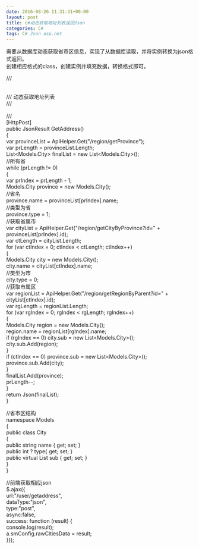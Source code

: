 ```yaml
---
date: 2016-08-26 11:31:31+00:00
layout: post
title: c#动态获取地址列表返回Json
categories: C#
tags: C# Json asp.net
---
```


需要从数据库动态获取省市区信息，实现了从数据库读取，并将实例转换为json格式返回。  
创建相应格式的class，创建实例并填充数据，转换格式即可。  

/// <summary>  
/// 动态获取地址列表  
/// </summary>  
/// <returns></returns>  
[HttpPost]  
public JsonResult GetAddress()  
{  
    var provinceList = ApiHelper.Get("/region/getProvince");  
    var prLength = provinceList.Length;  
    List<Models.City> finalList = new List<Models.City>();  
    //所有省  
    while (prLength != 0)  
    {  
        var prIndex = prLength - 1;  
        Models.City province = new Models.City();  
        //省名  
        province.name = provinceList[prIndex].name;  
        //类型为省  
        province.type = 1;  
        //获取省属市  
        var cityList = ApiHelper.Get("/region/getCityByProvince?id=" + provinceList[prIndex].id);  
        var ctLength = cityList.Length;  
        for (var ctIndex = 0; ctIndex < ctLength; ctIndex++)  
        {  
            Models.City city = new Models.City();  
            city.name = cityList[ctIndex].name;  
            //类型为市  
            city.type = 0;  
            //获取市属区  
            var regionList = ApiHelper.Get("/region/getRegionByParent?id=" + cityList[ctIndex].id);  
            var rgLength = regionList.Length;  
            for (var rgIndex = 0; rgIndex < rgLength; rgIndex++)  
            {  
                Models.City region = new Models.City();  
                region.name = regionList[rgIndex].name;  
                if (rgIndex == 0) city.sub = new List<Models.City>();  
                city.sub.Add(region);  
            }  
            if (ctIndex == 0) province.sub = new List<Models.City>();  
            province.sub.Add(city);  
        }  
        finalList.Add(province);  
        prLength--;  
    }  
    return Json(finalList);  
}  
  

//省市区结构  
namespace Models  
{  
    public class City  
    {  
        public string name { get; set; }  
        public int ? type{ get; set; }  
        public virtual List<City> sub { get; set; }  
    }  
}    


//前端获取相应json  
    $.ajax({  
        url:"/user/getaddress",  
        dataType:"json",  
        type:"post",  
        async:false,  
        success: function (result) {  
            console.log(result);  
            a.smConfig.rawCitiesData = result;  
        }});    
